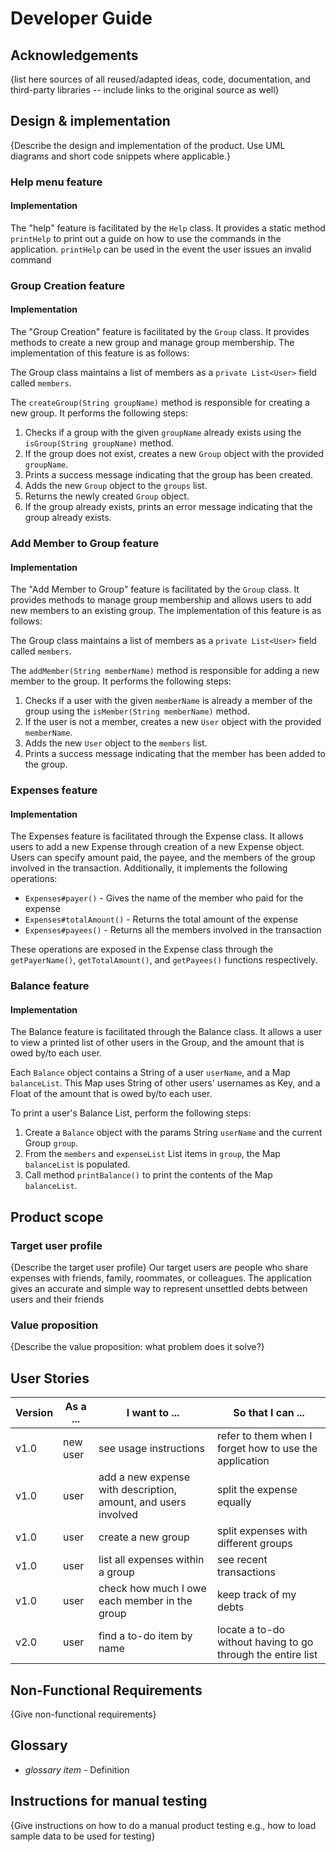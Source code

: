 # Developer Guide

## Acknowledgements

{list here sources of all reused/adapted ideas, code, documentation, and third-party libraries -- include links to the
original source as well}

## Design & implementation

{Describe the design and implementation of the product. Use UML diagrams and short code snippets where applicable.}
### Help menu feature
#### Implementation
The "help" feature is facilitated by the  `Help` class. 
It provides a static method `printHelp` to print out a guide on how to use the commands in the application.
`printHelp` can be used in the event the user issues an invalid command


### Group Creation feature

#### Implementation

The "Group Creation" feature is facilitated by the `Group` class. It provides methods to create a new group and manage
group membership. The implementation of this feature is as follows:

The Group class maintains a list of members as a `private List<User>` field called `members`.

The `createGroup(String groupName)` method is responsible for creating a new group. It performs the following steps:

1. Checks if a group with the given `groupName` already exists using the `isGroup(String groupName)` method.
2. If the group does not exist, creates a new `Group` object with the provided `groupName`.
3. Prints a success message indicating that the group has been created.
4. Adds the new `Group` object to the `groups` list.
5. Returns the newly created `Group` object.
6. If the group already exists, prints an error message indicating that the group already exists.

### Add Member to Group feature

#### Implementation

The "Add Member to Group" feature is facilitated by the `Group` class. It provides methods to manage group membership
and allows users to add new members to an existing group. The implementation of this feature is as follows:

The Group class maintains a list of members as a `private List<User>` field called `members`.

The `addMember(String memberName)` method is responsible for adding a new member to the group. It performs the following
steps:

1. Checks if a user with the given `memberName` is already a member of the group using the `isMember(String memberName)`
   method.
2. If the user is not a member, creates a new `User` object with the provided `memberName`.
3. Adds the new `User` object to the `members` list.
4. Prints a success message indicating that the member has been added to the group.

### Expenses feature

#### Implementation

The Expenses feature is facilitated through the Expense class. It allows users to add a new Expense through creation of a new Expense object. Users can specify amount paid, the payee, and the members of the group involved in the transaction.
Additionally, it implements the following operations:
+ `Expenses#payer()` - Gives the name of the member who paid for the expense
+ `Expenses#totalAmount()` - Returns the total amount of the expense
+ `Expenses#payees()` - Returns all the members involved in the transaction

These operations are exposed in the Expense class through the `getPayerName()`, `getTotalAmount()`, and `getPayees()` functions respectively.

### Balance feature

#### Implementation

The Balance feature is facilitated through the Balance class. 
It allows a user to view a printed list of other users in the Group, and the amount that is owed by/to each user.

Each `Balance` object contains a String of a user `userName`,
and a Map `balanceList`. This Map uses String of other users' usernames as Key, and
a Float of the amount that is owed by/to each user. 

To print a user's Balance List, perform the following steps:
1. Create a `Balance` object with the params String `userName` and the current Group `group`.
2. From the `members` and `expenseList` List items in `group`, the Map `balanceList` is populated.
3. Call method `printBalance()` to print the contents of the Map `balanceList`.

## Product scope

### Target user profile

{Describe the target user profile}
Our target users are people who share expenses with friends, family, roommates, or colleagues.
The application gives an accurate and simple way to represent unsettled debts between users and their friends

### Value proposition

{Describe the value proposition: what problem does it solve?}

## User Stories


| Version | As a ... | I want to ...                                                  | So that I can ...                                           |
|---------|----------|----------------------------------------------------------------|-------------------------------------------------------------|
| v1.0    | new user | see usage instructions                                         | refer to them when I forget how to use the application      |
| v1.0    | user     | add a new expense with description, amount, and users involved | split the expense equally                                   |
| v1.0    | user     | create a new group                                             | split expenses with different groups                        |
| v1.0    | user     | list all expenses within a group                               | see recent transactions                                     |
| v1.0    | user     | check how much I owe each member in the group                  | keep track of my debts                                      |
| v2.0    | user     | find a to-do item by name                                      | locate a to-do without having to go through the entire list |


## Non-Functional Requirements

{Give non-functional requirements}

## Glossary

* *glossary item* - Definition

## Instructions for manual testing

{Give instructions on how to do a manual product testing e.g., how to load sample data to be used for testing}
